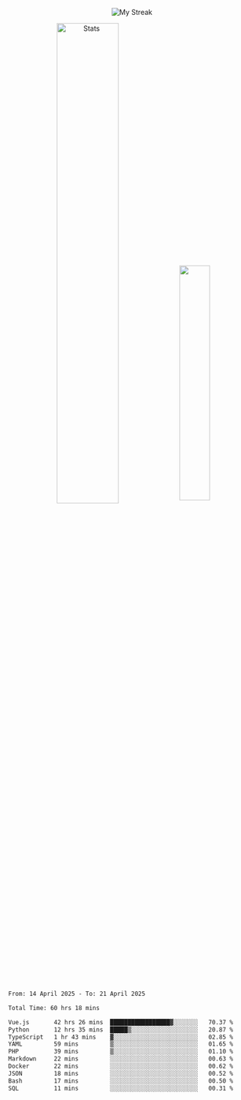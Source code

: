 <p align="center">
<picture>
  <source media="(prefers-color-scheme: dark)" srcset="http://github-readme-streak-stats.herokuapp.com?user=semolik&theme=dark&hide_border=true&background=DD272700">
  <img alt="My Streak" src="http://github-readme-streak-stats.herokuapp.com?user=semolik&hide_border=true">
</picture>
</p>
<div align="center">
  <picture>
    <source media="(prefers-color-scheme: dark)" srcset="https://github-readme-stats.vercel.app/api?username=semolik&show_icons=true&bg_color=DD272700&hide_border=true&theme=dark">
        <img alt="Stats" src="https://github-readme-stats.vercel.app/api?username=semolik&show_icons=true&bg_color=DD272700&hide_border=true" width="50%" >
  </picture>
  <sup>
  <picture>
  <source media="(prefers-color-scheme: dark)" srcset="https://github-readme-stats.vercel.app/api/top-langs/?username=semolik&layout=compact&hide_border=true&bg_color=DD272700&theme=dark">
  <img src="https://github-readme-stats.vercel.app/api/top-langs/?username=semolik&layout=compact&hide_border=true" width="35%" />
  </picture>
  </sup>
</div>
<!--START_SECTION:waka-->

```txt
From: 14 April 2025 - To: 21 April 2025

Total Time: 60 hrs 18 mins

Vue.js       42 hrs 26 mins  █████████████████▓░░░░░░░   70.37 %
Python       12 hrs 35 mins  █████▒░░░░░░░░░░░░░░░░░░░   20.87 %
TypeScript   1 hr 43 mins    ▓░░░░░░░░░░░░░░░░░░░░░░░░   02.85 %
YAML         59 mins         ▒░░░░░░░░░░░░░░░░░░░░░░░░   01.65 %
PHP          39 mins         ▒░░░░░░░░░░░░░░░░░░░░░░░░   01.10 %
Markdown     22 mins         ░░░░░░░░░░░░░░░░░░░░░░░░░   00.63 %
Docker       22 mins         ░░░░░░░░░░░░░░░░░░░░░░░░░   00.62 %
JSON         18 mins         ░░░░░░░░░░░░░░░░░░░░░░░░░   00.52 %
Bash         17 mins         ░░░░░░░░░░░░░░░░░░░░░░░░░   00.50 %
SQL          11 mins         ░░░░░░░░░░░░░░░░░░░░░░░░░   00.31 %
```

<!--END_SECTION:waka-->

